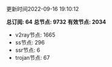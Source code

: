 更新时间2022-09-16 19:10:12

**总订阅: 64**
**总节点: 9732**
**有效节点: 2034**
- v2ray节点: 1665
- ss节点: 296
- ssr节点: 6
- trojan节点: 67
